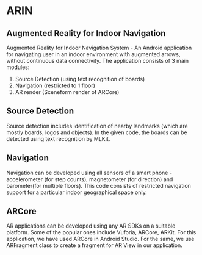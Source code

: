 # ARIN
## Augmented Reality for Indoor Navigation
Augmented Reality for Indoor Navigation System - An Android application for navigating user in an indoor environment with augmented arrows, without continuous data connectivity.
The application consists of 3 main modules:
  1. Source Detection (using text recognition of boards)
  2. Navigation (restricted to 1 floor)
  3. AR render (Sceneform render of ARCore)

## Source Detection
Source detection includes identification of nearby landmarks (which are mostly boards, logos and objects). In the given code, the boards can be detected using text recognition by MLKit.

## Navigation
Navigation can be developed using all sensors of a smart phone - accelerometer (for step counts), magnetometer (for direction) and barometer(for multiple floors).
This code consists of restricted navigation support for a particular indoor geographical space only.

## ARCore
AR applications can be developed using any AR SDKs on a suitable platform. Some of the popular ones include Vuforia, ARCore, ARKit.
For this application, we have used ARCore in Android Studio. For the same, we use ARFragment class to create a fragment for AR View in our application.
